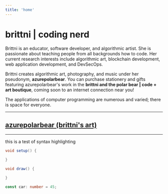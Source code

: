 ```yaml
---
title: 'home'
---
```


# brittni | coding nerd

Brittni is an educator, software developer, and algorithmic artist.
She is passionate about teaching people from all backgrounds how to code.
Her current research interests include algorithmic art, blockchain development, web application development,
and DevSecOps.

Brittni creates algorithmic art, photography, and music under her pseudonym, **azurepolarbear**.
You can purchase stationery and gifts featuring azurepolarbear's work in the **brittni and the polar bear | code + art boutique**, coming soon to an internet connection near you!

The applications of computer programming are numerous and varied; there is space for everyone.

----

## [azurepolarbear (brittni's art)](https://azurepolarbear.github.io/)

----

this is a test of syntax highlighting

```java
void setup() {

}

void draw() {

}
```

```typescript
const car: number = 45;
```
